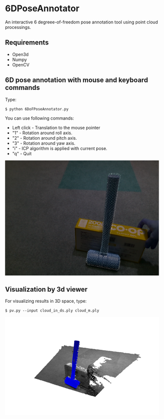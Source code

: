 # 6DPoseAnnotator

An interactive 6 degreee-of-freedom pose annotation tool using point cloud processings.

## Requirements
- Open3d
- Numpy
- OpenCV

## 6D pose annotation with mouse and keyboard commands

Type:
```
$ python 6DoFPoseAnnotator.py
```

You can use following commands: 

- Left click - Translation to the mouse pointer
- "1" - Rotation around roll axis.
- "2" - Rotation around pitch axis.
- "3" - Rotation around yaw axis.
- "i" - ICP algorithm is applied with current pose.
- "q" - Quit

![2DView](./data/screenshot_2d_view.png)

## Visualization by 3d viewer

For visualizing results in 3D space, type:
```
$ pv.py --input cloud_in_ds.ply cloud_m.ply
```

![3DView](./data/screenshot_3d_view.png)